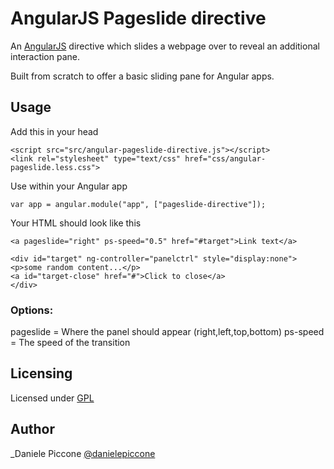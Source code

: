 # AngularJS Pageslide directive

An [AngularJS](http://angularjs.org/) directive which slides a webpage over to reveal an additional interaction pane.

Built from scratch to offer a basic sliding pane for Angular apps.

## Usage

Add this in your head

```
<script src="src/angular-pageslide-directive.js"></script>
<link rel="stylesheet" type="text/css" href="css/angular-pageslide.less.css">
```

Use within your Angular app 

```
var app = angular.module("app", ["pageslide-directive"]);
```

Your HTML should look like this

```
<a pageslide="right" ps-speed="0.5" href="#target">Link text</a>

<div id="target" ng-controller="panelctrl" style="display:none">            
<p>some random content...</p>
<a id="target-close" href="#">Click to close</a>
</div>
```

### Options:

pageslide = Where the panel should appear (right,left,top,bottom)
ps-speed = The speed of the transition

## Licensing
Licensed under [GPL](http://www.gnu.org/licenses/gpl.txt)

## Author
_Daniele Piccone [@danielepiccone](https://twitter.com/danielepiccone)



